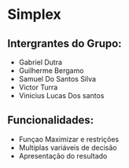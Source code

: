 # Simplex 

## Intergrantes do Grupo:
* Gabriel Dutra
* Guilherme Bergamo
* Samuel Do Santos Silva
* Victor Turra
* Vinicius Lucas Dos santos

## Funcionalidades:
* Funçao Maximizar e restrições
* Multiplas variáveis de decisão
* Apresentação do resultado
